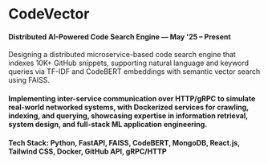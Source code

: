 # CodeVector

#### Distributed AI-Powered Code Search Engine — May '25 – Present
Designing a distributed microservice-based code search engine that indexes 10K+ GitHub snippets, supporting natural language and keyword queries via TF-IDF and CodeBERT embeddings with semantic vector search using FAISS.

#### Implementing inter-service communication over HTTP/gRPC to simulate real-world networked systems, with Dockerized services for crawling, indexing, and querying, showcasing expertise in information retrieval, system design, and full-stack ML application engineering.

#### Tech Stack: Python, FastAPI, FAISS, CodeBERT, MongoDB, React.js, Tailwind CSS, Docker, GitHub API, gRPC/HTTP
